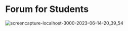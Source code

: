 # Forum for Students
![screencapture-localhost-3000-2023-06-14-20_39_54](https://github.com/kyoichishido/react-redux-blog-master/assets/54437859/8a2e7c25-7b48-4f7e-9c97-987e2692018e)
